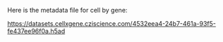 Here is the metadata file for cell by gene:

https://datasets.cellxgene.cziscience.com/4532eea4-24b7-461a-93f5-fe437ee96f0a.h5ad
